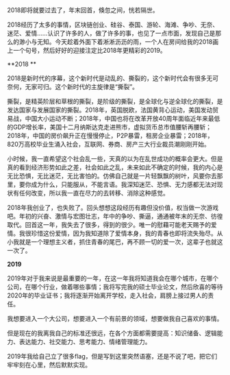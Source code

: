 2018即将就要过去了，年末回首，倏忽之间，恍若隔世。

2018经历了太多的事情，区块链创业、硅谷、泰国、游轮、海滩、争吵、无奈、迷茫、爱情……认识了许多的人，做了许多的事，也见了一点市面，发现自己是那么的渺小与无知。今天趁着外面下着淅淅沥沥的雨，一个人在房间给我的2018画上一个句号，然后好好的迎接注定比2018年更精彩的2019。

**2018  **

2018是新时代的序幕，这个新时代是动乱的、撕裂的，这个新时代会有很多无可奈何，无家可归。这个新时代的主旋律是“撕裂”。

撕裂，是精英阶层和草根的撕裂，是阶级的撕裂，是全球化与逆全球化的撕裂，是发达国家与发展国家的撕裂。2018年，英国脱欧，法国黄背心运动，美国发动贸易战，中国大小运动不断；2018年，中国也将在改革开放40周年面临近年来最低的GDP增长率，美国十二月纳斯达克走进熊市，虚拟货币总市值腰斩再腰斩；2018年，中国的房价飙升正在慢慢停止，P2P暴雷，租房企业暴雷；2018年，820万高校毕业生涌入社会，互联网、券商、房产三大行业裁员潮刚刚开始。

小时候，我一直希望这个社会乱一些，天真的以为在乱世成功的概率会更大。但是真的看到经济形势如此之差，社会如此之乱，未来如此不确定的时候，我的内心是无比恐惧，无比迷茫，无比害怕的。仿佛自己就是一片轻飘飘的树叶，风要你去那里，要你成为什么，只能服从，不能言语。我深知迷茫、恐惧、无力感都无法对现状有任何改变，所以我一直在尽力的去转移、消除这种感觉。

2018年我创业了，也失败了。回头想想这段经历有趣但没价值，权当做一次游戏吧。年初的兴奋、激情与宏图壮志，年中的争吵、撕逼，通通被年末的无奈、彷徨取代。回首这一年，我失去了很多，得到的很少。唯一的慰藉可能老天赐予的爱情。我很珍惜这份爱情，因为我知道除了爱情本身，我的青春也即将流失殆尽。从小我就是一个理想主义者，抓住青春的尾巴，再不顾一切的爱一次，这辈子也就这一次了。

**2019**

2019年对于我来说是最重要的一年，在这一年我将知道我会在哪个城市，在哪个公司，在哪个行业，做着哪些事情；我将写完我的硕士毕业论文，然后欣喜的等待2020年的毕业证书；我将逐渐开始离开学校，走入社会，肩膀上接过男人的责任。

我想要进入一个大公司，想要进入一个有前景的领域，想要做我自己喜欢的事情。

但是现在的我离我自己的标准还很远，在各个方面都需要提高：知识储备、逻辑能力、表达能力、社交能力、思考能力、情绪管理能力。

2019年我给自己立了很多flag，但是写到这里突然语塞，还是不说了吧，把它们牢牢刻在心里，然后默默实现。
<!--stackedit_data:
eyJoaXN0b3J5IjpbMjA0NjkyMTIzNV19
-->